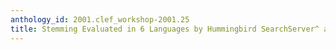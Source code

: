 ```yaml
---
anthology_id: 2001.clef_workshop-2001.25
title: Stemming Evaluated in 6 Languages by Hummingbird SearchServer^ at CLEF 2001
---
```

